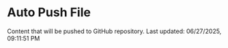 # Auto Push File

Content that will be pushed to GitHub repository.
Last updated: 06/27/2025, 09:11:51 PM